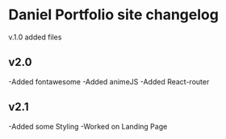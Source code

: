 # Daniel Portfolio site changelog
v.1.0 added files

## v2.0
-Added fontawesome
-Added animeJS
-Added React-router

## v2.1
-Added some Styling
-Worked on Landing Page